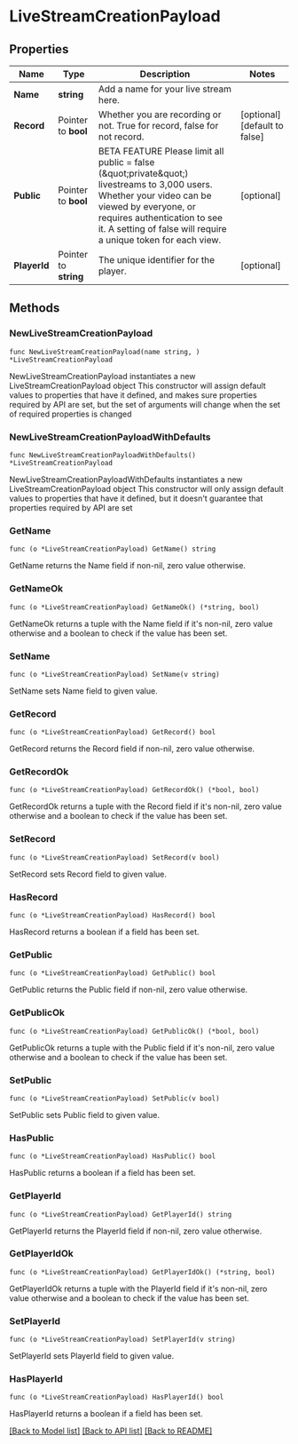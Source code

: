 # LiveStreamCreationPayload

## Properties

Name | Type | Description | Notes
------------ | ------------- | ------------- | -------------
**Name** | **string** | Add a name for your live stream here. | 
**Record** | Pointer to **bool** | Whether you are recording or not. True for record, false for not record. | [optional] [default to false]
**Public** | Pointer to **bool** | BETA FEATURE Please limit all public &#x3D; false (\&quot;private\&quot;) livestreams to 3,000 users. Whether your video can be viewed by everyone, or requires authentication to see it. A setting of false will require a unique token for each view. | [optional] 
**PlayerId** | Pointer to **string** | The unique identifier for the player. | [optional] 

## Methods

### NewLiveStreamCreationPayload

`func NewLiveStreamCreationPayload(name string, ) *LiveStreamCreationPayload`

NewLiveStreamCreationPayload instantiates a new LiveStreamCreationPayload object
This constructor will assign default values to properties that have it defined,
and makes sure properties required by API are set, but the set of arguments
will change when the set of required properties is changed

### NewLiveStreamCreationPayloadWithDefaults

`func NewLiveStreamCreationPayloadWithDefaults() *LiveStreamCreationPayload`

NewLiveStreamCreationPayloadWithDefaults instantiates a new LiveStreamCreationPayload object
This constructor will only assign default values to properties that have it defined,
but it doesn't guarantee that properties required by API are set

### GetName

`func (o *LiveStreamCreationPayload) GetName() string`

GetName returns the Name field if non-nil, zero value otherwise.

### GetNameOk

`func (o *LiveStreamCreationPayload) GetNameOk() (*string, bool)`

GetNameOk returns a tuple with the Name field if it's non-nil, zero value otherwise
and a boolean to check if the value has been set.

### SetName

`func (o *LiveStreamCreationPayload) SetName(v string)`

SetName sets Name field to given value.


### GetRecord

`func (o *LiveStreamCreationPayload) GetRecord() bool`

GetRecord returns the Record field if non-nil, zero value otherwise.

### GetRecordOk

`func (o *LiveStreamCreationPayload) GetRecordOk() (*bool, bool)`

GetRecordOk returns a tuple with the Record field if it's non-nil, zero value otherwise
and a boolean to check if the value has been set.

### SetRecord

`func (o *LiveStreamCreationPayload) SetRecord(v bool)`

SetRecord sets Record field to given value.

### HasRecord

`func (o *LiveStreamCreationPayload) HasRecord() bool`

HasRecord returns a boolean if a field has been set.

### GetPublic

`func (o *LiveStreamCreationPayload) GetPublic() bool`

GetPublic returns the Public field if non-nil, zero value otherwise.

### GetPublicOk

`func (o *LiveStreamCreationPayload) GetPublicOk() (*bool, bool)`

GetPublicOk returns a tuple with the Public field if it's non-nil, zero value otherwise
and a boolean to check if the value has been set.

### SetPublic

`func (o *LiveStreamCreationPayload) SetPublic(v bool)`

SetPublic sets Public field to given value.

### HasPublic

`func (o *LiveStreamCreationPayload) HasPublic() bool`

HasPublic returns a boolean if a field has been set.

### GetPlayerId

`func (o *LiveStreamCreationPayload) GetPlayerId() string`

GetPlayerId returns the PlayerId field if non-nil, zero value otherwise.

### GetPlayerIdOk

`func (o *LiveStreamCreationPayload) GetPlayerIdOk() (*string, bool)`

GetPlayerIdOk returns a tuple with the PlayerId field if it's non-nil, zero value otherwise
and a boolean to check if the value has been set.

### SetPlayerId

`func (o *LiveStreamCreationPayload) SetPlayerId(v string)`

SetPlayerId sets PlayerId field to given value.

### HasPlayerId

`func (o *LiveStreamCreationPayload) HasPlayerId() bool`

HasPlayerId returns a boolean if a field has been set.


[[Back to Model list]](../README.md#documentation-for-models) [[Back to API list]](../README.md#documentation-for-api-endpoints) [[Back to README]](../README.md)


